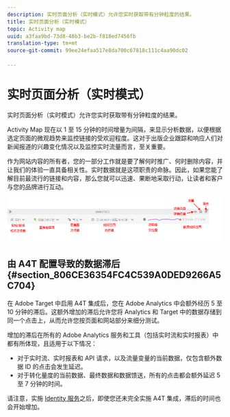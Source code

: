 ```yaml
---
description: 实时页面分析（实时模式）允许您实时获取带有分钟粒度的结果。
title: 实时页面分析（实时模式）
topic: Activity map
uuid: a3faa9bd-73d8-48b3-be2b-f818ed7456fb
translation-type: tm+mt
source-git-commit: 99ee24efaa517e8da700c67818c111c4aa90dc02

---
```



# 实时页面分析（实时模式）

实时页面分析（实时模式）允许您实时获取带有分钟粒度的结果。

Activity Map 现在以 1 至 15 分钟的时间增量为间隔，来显示分析数据，以便根据选定页面的微观趋势来监控链接的受欢迎程度。这对于出版企业跟踪和响应人们对新闻报道的兴趣变化情况以及监控实时流量而言，至关重要。

作为网站内容的所有者，您的一部分工作就是要了解何时推广、何时删除内容，并让我们的体验一直具备相关性。实时数据就是这项职责的命脉。因此，如果您能了解目前最流行的链接和内容，那么您就可以迅速、果断地采取行动，让读者和客户与您的品牌进行互动。

![](assets/live_mode.png)

<!-- 

Describe what you can do with the feature: - what is the data shown? why do I see trend lines everywhere? how do I choose a period in the trend? what do the overlays represent in live mode? how do you compute the gainers and losers overlays? what is the auto update mode?

 -->

## 由 A4T 配置导致的数据滞后 {#section_806CE36354FC4C539A0DED9266A5C704}

在 Adobe Target 中启用 A4T 集成后，您在 Adobe Analytics 中会额外经历 5 至 10 分钟的滞后。这额外增加的滞后允许您将 Analytics 和 Target 中的数据存储到同一个点击上，从而允许您按页面和网站部分来细分测试。

增加的滞后在所有的 Adobe Analytics 服务和工具（包括实时流和实时报表）中都有所体现，且适用于以下情况：

* 对于实时流、实时报表和 API 请求，以及流量变量的当前数据，仅包含额外数据 ID 的点击会发生延迟。
* 对于转化量度的当前数据、最终数据和数据馈送，所有的点击都会额外延迟 5 至 7 分钟的时间。

请注意，实施 [Identity 服务](https://marketing.adobe.com/resources/help/en_US/mcvid/)之后，即使您还未完全实施 A4T 集成，滞后的时间也会开始增加。
